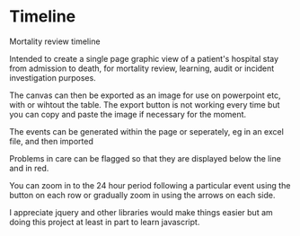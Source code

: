 # Timeline
Mortality review timeline

Intended to create a single page graphic view of a patient's hospital stay from admission to death, for mortality review, learning, audit or incident investigation purposes. 

The canvas can then be exported as an image for use on powerpoint etc, with or wihtout the table. The export button is not working every time but you can copy and paste the image if necessary for the moment.

The events can be generated within the page or seperately, eg in an excel file, and then imported 

Problems in care can be flagged so that they are displayed below the line and in red. 

You can zoom in to the 24 hour period following a particular event using the button on each row or gradually zoom in using the arrows on each side. 

I appreciate jquery and other libraries would make things easier but am doing this project at least in part to learn javascript.
